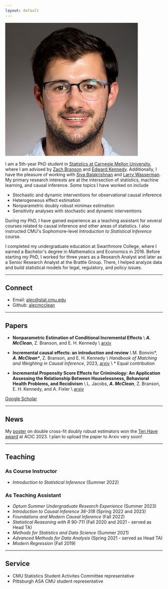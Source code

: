 ```yaml
---
layout: default
---
```


<img class="profile-picture" src="files/am_pp.png">

I am a 5th-year PhD student in [Statistics at Carnegie Mellon University](http://stat.cmu.edu/), where I am advised by [Zach Branson](https://sites.google.com/site/zjbranson/?pli=1) and [Edward Kennedy](https://www.ehkennedy.com/). Additionally, I have the pleasure of working with [Siva Balakrishnan](https://www.stat.cmu.edu/~siva/) and [Larry Wasserman](https://www.stat.cmu.edu/~larry/). My primary research interests are at the intersection of statistics, machine learning, and causal inference. Some topics I have worked on include 

* Stochastic and dynamic interventions for observational causal inference
* Heterogeneous effect estimation
* Nonparametric doubly robust minimax estimation
* Sensitivity analyses with stochastic and dynamic interventions

During my PhD, I have gained experience as a teaching assistant for several courses related to causal inference and other areas of statistics. I also instructed CMU's Sophomore-level *Introduction to Statistical Inference* course.

I completed my undergraduate education at Swarthmore College, where I earned a Bachelor's degree in Mathematics and Economics in 2016.  Before starting my PhD, I worked for three years as a Research Analyst and later as a Senior Research Analyst at the Brattle Group. There, I helped analyze data and build statistical models for legal, regulatory, and policy issues. 

---
## Connect 

* Email: [alec@stat.cmu.edu](mailto:alec@stat.cmu.edu)
* Github: [alecmcclean](https://github.com/alecmcclean)

---
## Papers
- **Nonparametric Estimation of Conditional Incremental Effects** \\
	***A. McClean***, Z. Branson, and E. H. Kennedy \\
	[arxiv](https://arxiv.org/abs/2212.03578)

- **Incremental causal effects: an introduction and review** \\
	M. Bonvini\*, ***A. McClean\****, Z. Branson, and E. H. Kennedy \\
	*Handbook of Matching and Weighting in Causal Inference*, 2023, [arxiv](https://arxiv.org/abs/2110.10532) \\
	\* Equal contribution

- **Incremental Propensity Score Effects for Criminology: An Application Assessing the Relationship Between Houselessness, Behavioral Health Problems, and Recidivism** \\
	L. Jacobs, ***A. McClean***, Z. Branson, E. H. Kennedy, and A. Fixler \\
	[arxiv](https://arxiv.org/abs/2305.14040)
	
[Google Scholar](https://scholar.google.com/citations?user=OhdLY5oAAAAJ&hl=en&oi=ao)

--- 
## News

My [poster](files/ACIC2023.pdf) on double cross-fit doubly robust estimators won the [Ten Have award](https://sci-info.org/tom-ten-have-award/#:~:text=The%20Tom%20Ten%20Have%20Award,skillful%20research%20on%20causal%20inference) at ACIC 2023.  I plan to upload the paper to Arxiv very soon!

--- 
## Teaching
### As Course Instructor
* *Introduction to Statistical Inference* (Summer 2022)

### As Teaching Assistant

* *Optum Summer Undergraduate Research Experience* (Summer 2023)
* *Introduction to Causal Inference 36-318* (Spring 2022 and 2023)
* *Foundations and Modern Causal Inference* (Fall 2022)
* *Statistical Reasoning with R* 90-711 (Fall 2020 and 2021 - served as Head TA)
* *Methods for Statistics and Data Science* (Summer 2021)
* *Advanced Methods for Data Analysis* (Spring 2021 - served as Head TA)
* *Modern Regression* (Fall 2019)

--- 

## Service
* CMU Statistics Student Activites Committee representative
* Pittsburgh ASA CMU student representative

<br/><br/>
